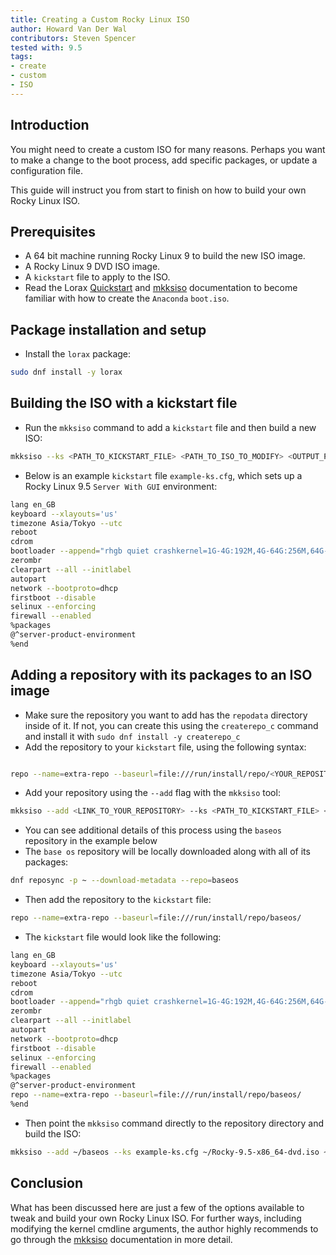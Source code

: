 ```yaml
---
title: Creating a Custom Rocky Linux ISO
author: Howard Van Der Wal
contributors: Steven Spencer
tested with: 9.5
tags:
- create
- custom
- ISO
---
```


## Introduction

You might need to create a custom ISO for many reasons. Perhaps you want to make a change to the boot process, add specific packages, or update a configuration file.

This guide will instruct you from start to finish on how to build your own Rocky Linux ISO.

## Prerequisites

* A 64 bit machine running Rocky Linux 9 to build the new ISO image.
* A Rocky Linux 9 DVD ISO image.
* A `kickstart` file to apply to the ISO.
* Read the Lorax [Quickstart](https://weldr.io/lorax/lorax.html#quickstart) and [mkksiso](https://weldr.io/lorax/mkksiso.html) documentation to become familiar with how to create the `Anaconda` `boot.iso`.

## Package installation and setup

* Install the `lorax` package:

```bash
sudo dnf install -y lorax
```

## Building the ISO with a kickstart file

* Run the `mkksiso` command to add a `kickstart` file and then build a new ISO:

```bash
mkksiso --ks <PATH_TO_KICKSTART_FILE> <PATH_TO_ISO_TO_MODIFY> <OUTPUT_PATH_FOR_BUILT_ISO>
```

* Below is an example `kickstart` file `example-ks.cfg`, which sets up a Rocky Linux 9.5 `Server With GUI` environment:

```bash
lang en_GB
keyboard --xlayouts='us'
timezone Asia/Tokyo --utc
reboot
cdrom
bootloader --append="rhgb quiet crashkernel=1G-4G:192M,4G-64G:256M,64G-:512M"
zerombr
clearpart --all --initlabel
autopart
network --bootproto=dhcp
firstboot --disable
selinux --enforcing
firewall --enabled
%packages
@^server-product-environment
%end
```

## Adding a repository with its packages to an ISO image

* Make sure the repository you want to add has the `repodata` directory inside of it. If not, you can create this using the `createrepo_c` command and install it with `sudo dnf install -y createrepo_c`
* Add the repository to your `kickstart` file, using the following syntax:

```bash

repo --name=extra-repo --baseurl=file:///run/install/repo/<YOUR_REPOSITORY>/
```

* Add your repository using the `--add` flag with the `mkksiso` tool:

```bash
mkksiso --add <LINK_TO_YOUR_REPOSITORY> --ks <PATH_TO_KICKSTART_FILE> <PATH_TO_ISO_TO_MODIFY> <OUTPUT_PATH_FOR_BUILT_ISO>
```

* You can see additional details of this process using the `baseos` repository in the example below
* The `base os` repository will be locally downloaded along with all of its packages:

```bash
dnf reposync -p ~ --download-metadata --repo=baseos
```

* Then add the repository to the `kickstart` file:

```bash
repo --name=extra-repo --baseurl=file:///run/install/repo/baseos/
```

* The `kickstart` file would look like the following:

```bash
lang en_GB
keyboard --xlayouts='us'
timezone Asia/Tokyo --utc
reboot
cdrom
bootloader --append="rhgb quiet crashkernel=1G-4G:192M,4G-64G:256M,64G-:512M"
zerombr
clearpart --all --initlabel
autopart
network --bootproto=dhcp
firstboot --disable
selinux --enforcing
firewall --enabled
%packages
@^server-product-environment
repo --name=extra-repo --baseurl=file:///run/install/repo/baseos/
%end
```

* Then point the `mkksiso` command directly to the repository directory and build the ISO:

```bash
mkksiso --add ~/baseos --ks example-ks.cfg ~/Rocky-9.5-x86_64-dvd.iso ~/Rocky-9.5-x86_64-dvd-new.iso
```

## Conclusion

What has been discussed here are just a few of the options available to tweak and build your own Rocky Linux ISO. For further ways, including modifying the kernel cmdline arguments, the author highly recommends to go through the [mkksiso](https://weldr.io/lorax/mkksiso.html) documentation in more detail.
